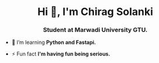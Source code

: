 <h1 align="center">Hi 👋, I'm Chirag Solanki</h1>
<h3 align="center">Student at Marwadi University GTU.</h3>

- 🌱 I’m learning **Python and Fastapi.**

- ⚡ Fun fact **I'm having fun being serious.**

<!---
chiragO9/chiragO9 is a ✨ special ✨ repository because its `README.md` (this file) appears on your GitHub profile.
You can click the Preview link to take a look at your changes.
--->
